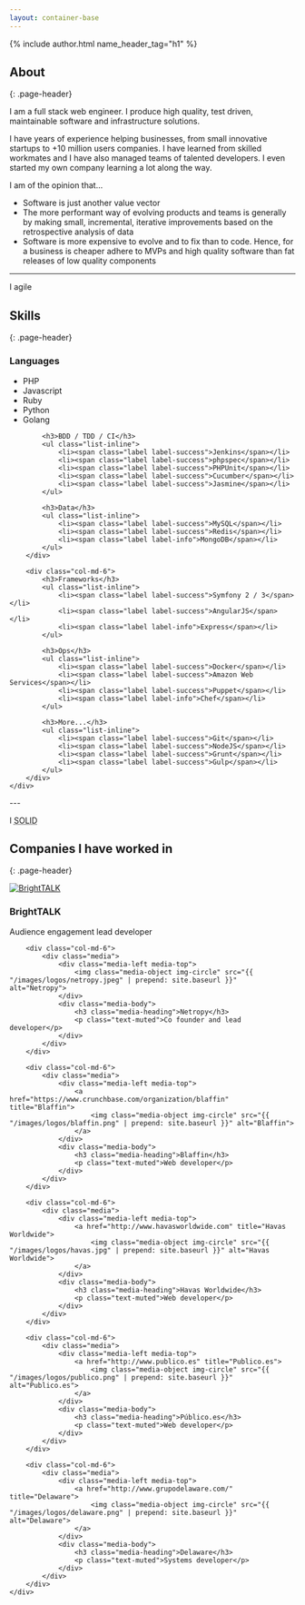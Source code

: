 ```yaml
---
layout: container-base
---
```


<div class="jumbo text-center">
    {% include author.html name_header_tag="h1" %}
</div>

## About
{: .page-header}

I am a full stack web engineer. I produce high quality, test driven, maintainable software and infrastructure solutions.

I have years of experience helping businesses, from small innovative startups to +10 million users companies. I have learned from skilled workmates and I have also managed teams of talented developers. I even started my own company learning a lot along the way.

I am of the opinion that...

- Software is just another value vector
- The more performant way of evolving products and teams is generally by making small, incremental, iterative improvements based on the retrospective analysis of data
- Software is more expensive to evolve and to fix than to code. Hence, for a business is cheaper adhere to MVPs and high quality software than fat releases of low quality components

---
<p class="lead text-center">I <i class="fa fa-thumbs-o-up fa-lg text-primary"></i> agile</p>

## Skills
{: .page-header}

<section>
    <div class="row">
        <div class="col-md-6">
            <h3>Languages</h3>
            <ul class="list-inline">
                <li><span class="label label-success">PHP</span></li>
                <li><span class="label label-success">Javascript</span></li>
                <li><span class="label label-info">Ruby</span></li>
                <li><span class="label label-warning">Python</span></li>
                <li><span class="label label-warning">Golang</span></li>
            </ul>

            <h3>BDD / TDD / CI</h3>
            <ul class="list-inline">
                <li><span class="label label-success">Jenkins</span></li>
                <li><span class="label label-success">phpspec</span></li>
                <li><span class="label label-success">PHPUnit</span></li>
                <li><span class="label label-success">Cucumber</span></li>
                <li><span class="label label-success">Jasmine</span></li>
            </ul>

            <h3>Data</h3>
            <ul class="list-inline">
                <li><span class="label label-success">MySQL</span></li>
                <li><span class="label label-success">Redis</span></li>
                <li><span class="label label-info">MongoDB</span></li>
            </ul>
        </div>

        <div class="col-md-6">
            <h3>Frameworks</h3>
            <ul class="list-inline">
                <li><span class="label label-success">Symfony 2 / 3</span></li>
                <li><span class="label label-success">AngularJS</span></li>
                <li><span class="label label-info">Express</span></li>
            </ul>

            <h3>Ops</h3>
            <ul class="list-inline">
                <li><span class="label label-success">Docker</span></li>
                <li><span class="label label-success">Amazon Web Services</span></li>
                <li><span class="label label-success">Puppet</span></li>
                <li><span class="label label-info">Chef</span></li>
            </ul>

            <h3>More...</h3>
            <ul class="list-inline">
                <li><span class="label label-success">Git</span></li>
                <li><span class="label label-success">NodeJS</span></li>
                <li><span class="label label-success">Grunt</span></li>
                <li><span class="label label-success">Gulp</span></li>
            </ul>
        </div>
    </div>
</section>
---
<p class="lead text-center">I <i class="fa fa-heart fa-lg text-danger"></i> <abbr title="Single responsibility, Open-closed, Liskov substitution, Interface segregation, Dependency inversion">SOLID</abbr></p>

## Companies I have worked in
{: .page-header}

<section id="workHistory">
    <div class="row">
        <div class="col-md-6">
            <div class="media">
                <div class="media-left media-top">
                    <a href="https://www.brighttalk.com" title="BrightTALK">
                        <img class="media-object img-circle" src="{{ "/images/logos/brighttalk.png" | prepend: site.baseurl }}" alt="BrightTALK">
                    </a>
                </div>
                <div class="media-body">
                    <h3 class="media-heading">BrightTALK</h3>
                    <p class="text-muted">Audience engagement lead developer</p>
                </div>
            </div>
        </div>

        <div class="col-md-6">
            <div class="media">
                <div class="media-left media-top">
                    <img class="media-object img-circle" src="{{ "/images/logos/netropy.jpeg" | prepend: site.baseurl }}" alt="Netropy">
                </div>
                <div class="media-body">
                    <h3 class="media-heading">Netropy</h3>
                    <p class="text-muted">Co founder and lead developer</p>
                </div>
            </div>
        </div>

        <div class="col-md-6">
            <div class="media">
                <div class="media-left media-top">
                    <a href="https://www.crunchbase.com/organization/blaffin" title="Blaffin">
                        <img class="media-object img-circle" src="{{ "/images/logos/blaffin.png" | prepend: site.baseurl }}" alt="Blaffin">
                    </a>
                </div>
                <div class="media-body">
                    <h3 class="media-heading">Blaffin</h3>
                    <p class="text-muted">Web developer</p>
                </div>
            </div>
        </div>

        <div class="col-md-6">
            <div class="media">
                <div class="media-left media-top">
                    <a href="http://www.havasworldwide.com" title="Havas Worldwide">
                        <img class="media-object img-circle" src="{{ "/images/logos/havas.jpg" | prepend: site.baseurl }}" alt="Havas Worldwide">
                    </a>
                </div>
                <div class="media-body">
                    <h3 class="media-heading">Havas Worldwide</h3>
                    <p class="text-muted">Web developer</p>
                </div>
            </div>
        </div>

        <div class="col-md-6">
            <div class="media">
                <div class="media-left media-top">
                    <a href="http://www.publico.es" title="Publico.es">
                        <img class="media-object img-circle" src="{{ "/images/logos/publico.png" | prepend: site.baseurl }}" alt="Publico.es">
                    </a>
                </div>
                <div class="media-body">
                    <h3 class="media-heading">Público.es</h3>
                    <p class="text-muted">Web developer</p>
                </div>
            </div>
        </div>

        <div class="col-md-6">
            <div class="media">
                <div class="media-left media-top">
                    <a href="http://www.grupodelaware.com/" title="Delaware">
                        <img class="media-object img-circle" src="{{ "/images/logos/delaware.png" | prepend: site.baseurl }}" alt="Delaware">
                    </a>
                </div>
                <div class="media-body">
                    <h3 class="media-heading">Delaware</h3>
                    <p class="text-muted">Systems developer</p>
                </div>
            </div>
        </div>
    </div>
</section>

